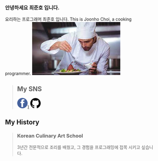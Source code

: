 ### 안녕하세요 최준호 입니다.
요리하는 프로그래머 최준호 입니다.
This is Joonho Choi, a cooking programmer.
![chef](choiJunHo_1.jfif)

>## My SNS 
>[![Facebook](choiJunHo_2.png))](https://www.facebook.com/wnsghqwe/) [![github](choiJunHo_3.png)](https://github.com/junho1124/jino.dev.gita)

## My History
> ### Korean Culinary Art School
> 
> 3년간 전문적으로 조리를 배웠고, 그 경험을 프로그래밍에 접목 시키고 싶습니다.
